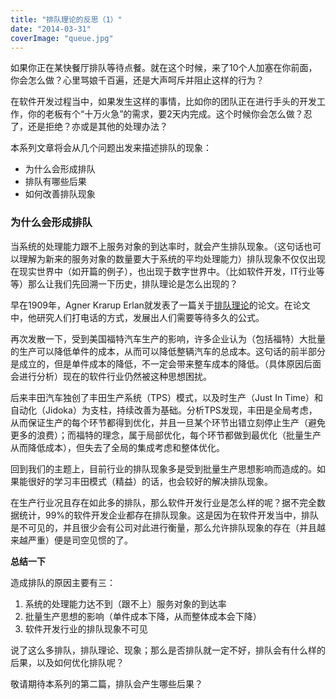 ```yaml
---
title: "排队理论的反思（1）"
date: "2014-03-31"
coverImage: "queue.jpg"
---
```


如果你正在某快餐厅排队等待点餐。就在这个时候，来了10个人加塞在你前面，你会怎么做？心里骂娘千百遍，还是大声呵斥并阻止这样的行为？

在软件开发过程当中，如果发生这样的事情，比如你的团队正在进行手头的开发工作，你的老板有个“十万火急”的需求，要2天内完成。这个时候你会怎么做？忍了，还是拒绝？亦或是其他的处理办法？

本系列文章将会从几个问题出发来描述排队的现象：

- 为什么会形成排队
- 排队有哪些后果
- 如何改善排队现象

### 为什么会形成排队

当系统的处理能力跟不上服务对象的到达率时，就会产生排队现象。（这句话也可以理解为新来的服务对象的数量要大于系统的平均处理能力）排队现象不仅仅出现在现实世界中（如开篇的例子），也出现于数字世界中。（比如软件开发，IT行业等等）那么让我们先回溯一下历史，排队理论是怎么出现的？

早在1909年，Agner Krarup Erlan就发表了一篇关于[排队理论](http://zh.wikipedia.org/wiki/%E6%8E%92%E9%9A%8A%E7%90%86%E8%AB%96)的论文。在论文中，他研究人们打电话的方式，发展出人们需要等待多久的公式。

再次发散一下，受到美国福特汽车生产的影响，许多企业认为（包括福特）大批量的生产可以降低单件的成本，从而可以降低整辆汽车的总成本。这句话的前半部分是成立的，但是单件成本的降低，不一定会带来整车成本的降低。（具体原因后面会进行分析）现在的软件行业仍然被这种思想困扰。

后来丰田汽车独创了丰田生产系统（TPS）模式，以及时生产（Just In Time）和自动化（Jidoka）为支柱，持续改善为基础。分析TPS发现，丰田是全局考虑，从而保证生产的每个环节都得到优化，并且一旦某个环节出错立刻停止生产（避免更多的浪费）；而福特的理念，属于局部优化，每个环节都做到最优化（批量生产从而降低成本），但失去了全局的集成考虑和整体优化。

回到我们的主题上，目前行业的排队现象多是受到批量生产思想影响而造成的。如果能很好的学习丰田模式（精益）的话，也会较好的解决排队现象。

在生产行业况且存在如此多的排队，那么软件开发行业是怎么样的呢？据不完全数据统计，99%的软件开发企业都存在排队现象。这是因为在软件开发当中，排队是不可见的，并且很少会有公司对此进行衡量，那么允许排队现象的存在（并且越来越严重）便是司空见惯的了。

**总结一下**

造成排队的原因主要有三：

1. 系统的处理能力达不到（跟不上）服务对象的到达率
2. 批量生产思想的影响（单件成本下降，从而整体成本会下降）
3. 软件开发行业的排队现象不可见

说了这么多排队，排队理论、现象；那么是否排队就一定不好，排队会有什么样的后果，以及如何优化排队呢？

敬请期待本系列的第二篇，排队会产生哪些后果？
